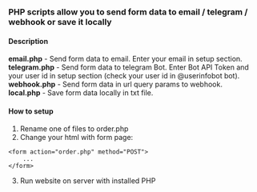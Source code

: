### PHP scripts allow you to send form data to email / telegram / webhook or save it locally

#### Description

**email.php** - Send form data to email. Enter your email in setup section.\
**telegram.php** - Send form data to telegram Bot. Enter Bot API Token and your user id in setup section (check your user id in @userinfobot bot). \
**webhook.php** - Send form data in url query params to webhook.\
**local.php** - Save form data locally in txt file.

#### How to setup

1. Rename one of files to order.php
2. Change your html with form page:

```
<form action="order.php" method="POST">
    ...
</form>
```

3. Run website on server with installed PHP
